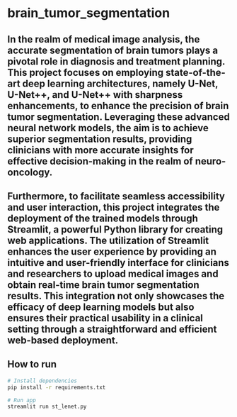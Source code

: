 # brain_tumor_segmentation

## In the realm of medical image analysis, the accurate segmentation of brain tumors plays a pivotal role in diagnosis and treatment planning. This project focuses on employing state-of-the-art deep learning architectures, namely U-Net, U-Net++, and U-Net++ with sharpness enhancements, to enhance the precision of brain tumor segmentation. Leveraging these advanced neural network models, the aim is to achieve superior segmentation results, providing clinicians with more accurate insights for effective decision-making in the realm of neuro-oncology.

## Furthermore, to facilitate seamless accessibility and user interaction, this project integrates the deployment of the trained models through Streamlit, a powerful Python library for creating web applications. The utilization of Streamlit enhances the user experience by providing an intuitive and user-friendly interface for clinicians and researchers to upload medical images and obtain real-time brain tumor segmentation results. This integration not only showcases the efficacy of deep learning models but also ensures their practical usability in a clinical setting through a straightforward and efficient web-based deployment.

## How to run

```bash
# Install dependencies
pip install -r requirements.txt

# Run app
streamlit run st_lenet.py
```
